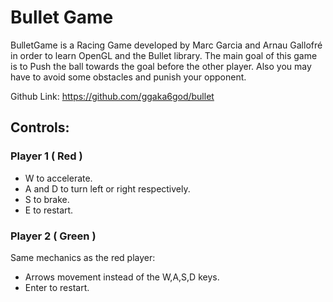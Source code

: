 # Bullet Game

BulletGame is a Racing Game developed by Marc Garcia and Arnau Gallofré in order to learn OpenGL and the Bullet library. The main goal of this game is to Push the ball towards the goal before the other player. Also you may have to avoid some obstacles and punish your opponent.

Github Link: https://github.com/ggaka6god/bullet

## Controls:

### Player 1 ( Red )
- W to accelerate.
- A and D to turn left or right respectively.
- S to brake.
- E to restart.

### Player 2 ( Green )
Same mechanics as the red player:
- Arrows movement instead of the W,A,S,D keys.
- Enter to restart.
